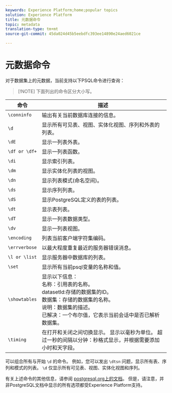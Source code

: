 ```yaml
---
keywords: Experience Platform;home;popular topics
solution: Experience Platform
title: 元数据命令
topic: metadata
translation-type: tm+mt
source-git-commit: 45da024d45b5eebdfc393ee14890e24aed6021ce

---
```



# 元数据命令

对于数据集上的元数据，当前支持以下PSQL命令进行查询：

>[!NOTE] 下面列出的命令区分大小写。

| 命令 | 描述 |
|------- | ------------|
| `\conninfo` | 输出有关当前数据库连接的信息。 |
| `\d` | 显示所有可见表、视图、实体化视图、序列和外表的列表。 |
| `\dE` | 显示一列表外表。 |
| `\df or \df+` | 显示一列表函数。 |
| `\di` | 显示索引列表。 |
| `\dm` | 显示实体化列表的视图。 |
| `\dn` | 显示列表模式(命名空间)。 |
| `\ds` | 显示序列列表。 |
| `\dS` | 显示PostgreSQL定义的表的列表。 |
| `\dt` | 显示表列表。 |
| `\dT` | 显示一列表数据类型。 |
| `\dv` | 显示一列表视图。 |
| `\encoding` | 列表当前客户端字符集编码。 |
| `\errverbose` | 以最大程度重复最近的服务器错误消息。 |
| `\l or \list` | 显示服务器中数据库的列表。 |
| `\set` | 显示所有当前psql变量的名称和值。 |
| `\showtables` | 显示以下信息： <br>名称：引用表的名称。<br>datasetId:存储的数据集的ID。<br>数据集：存储的数据集的名称。<br>说明：数据集的描述。<br>已解决：一个布尔值，它表示当前会话中是否已解析数据集。 |
| `\timing` | 在打开和关闭之间切换显示。 显示以毫秒为单位。 超过一秒的间隔以分钟：秒格式显示，并根据需要添加小时和天字段。 |

可以组合所有与开始 `\d` 的命令。 例如，您可以发出 `\dtsn` 问题，显示所有表、序列和模式的列表。 `\d` 仅显示所有可见表、视图、实体化视图和序列。

有关上述命令的其他信息，请参阅 [postgresql.org上的文档](https://www.postgresql.org/docs/10/app-psql.html)。 但是，请注意，并非PostgreSQL文档中显示的所有选项都受Experience Platform支持。

